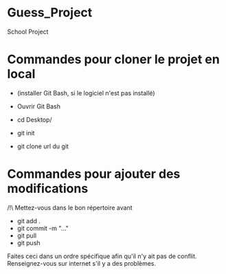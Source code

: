 # Guess_Project
School Project

# Commandes pour cloner le projet en local
- (installer Git Bash, si le logiciel n'est pas installé)
- Ouvrir Git Bash 

- cd Desktop/
- git init
- git clone url du git

# Commandes pour ajouter des modifications

/!\ Mettez-vous dans le bon répertoire avant 

- git add .
- git commit -m "..."
- git pull
- git push

Faites ceci dans un ordre spécifique afin qu'il n'y ait pas de conflit.
Renseignez-vous sur internet s'il y a des problèmes.
